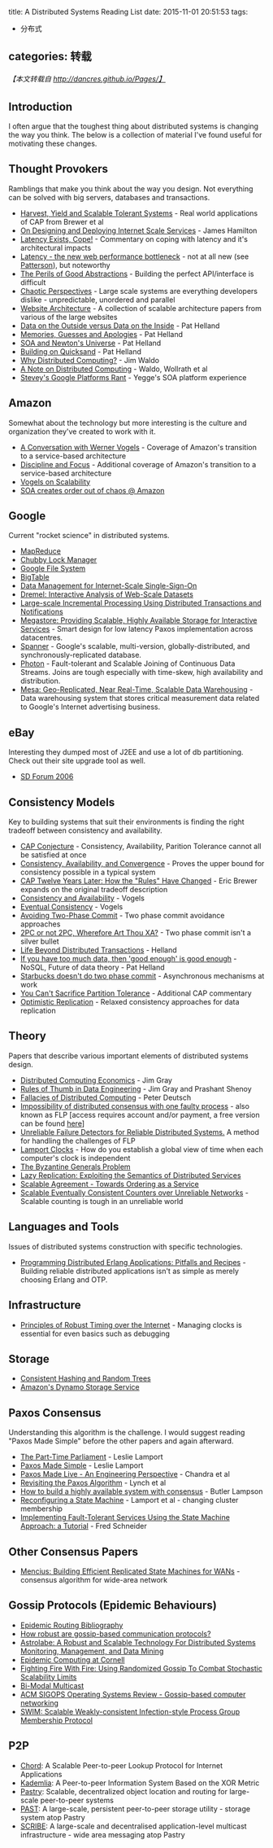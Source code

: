 title: A Distributed Systems Reading List
date: 2015-11-01 20:51:53
tags:
- 分布式

categories: 转载
---
###### 【本文转载自 http://dancres.github.io/Pages/】
Introduction
------------

I often argue that the toughest thing about distributed systems is
changing the way you think. The below is a collection of material I've
found useful for motivating these changes.

Thought Provokers
-----------------

Ramblings that make you think about the way you design. Not everything
can be solved with big servers, databases and transactions<!--more-->.

-   [Harvest, Yield and Scalable Tolerant
    Systems](http://citeseerx.ist.psu.edu/viewdoc/summary?doi=10.1.1.33.411) -
    Real world applications of CAP from Brewer et al
-   [On Designing and Deploying Internet Scale
    Services](http://research.microsoft.com/~jamesrh/TalksAndPapers/JamesRH_Lisa.pdf) -
    James Hamilton
-   [Latency Exists,
    Cope!](http://www.addsimplicity.com/adding_simplicity_an_engi/2007/02/latency_exists_.html) -
    Commentary on coping with latency and it's architectural impacts
-   [Latency - the new web performance
    bottleneck](http://www.igvita.com/2012/07/19/latency-the-new-web-performance-bottleneck/) -
    not at all new (see
    [Patterson](http://dl.acm.org/citation.cfm?id=1022596)), but
    noteworthy
-   [The Perils of Good
    Abstractions](http://www.addsimplicity.com/adding_simplicity_an_engi/2006/12/the_perils_of_g.html) -
    Building the perfect API/interface is difficult
-   [Chaotic
    Perspectives](http://www.addsimplicity.com/adding_simplicity_an_engi/2007/05/chaotic_perspec.html) -
    Large scale systems are everything developers dislike -
    unpredictable, unordered and parallel
-   [Website
    Architecture](http://poorbuthappy.com/ease/archives/2007/04/29/3616/the-top-10-presentation-on-scaling-websites-twitter-flickr-bloglines-vox-and-more) -
    A collection of scalable architecture papers from various of the
    large websites
-   [Data on the Outside versus Data on the
    Inside](http://www.cidrdb.org/cidr2005/papers/P12.pdf) - Pat Helland
-   [Memories, Guesses and
    Apologies](http://blogs.msdn.com/pathelland/archive/2007/05/15/memories-guesses-and-apologies.aspx) -
    Pat Helland
-   [SOA and Newton's
    Universe](http://blogs.msdn.com/pathelland/archive/2007/05/20/soa-and-newton-s-universe.aspx) -
    Pat Helland
-   [Building on Quicksand](http://arxiv.org/abs/0909.1788) - Pat
    Helland
-   [Why Distributed
    Computing?](http://www.artima.com/weblogs/viewpost.jsp?thread=4247) -
    Jim Waldo
-   [A Note on Distributed
    Computing](http://research.sun.com/techrep/1994/abstract-29.html) -
    Waldo, Wollrath et al
-   [Stevey's Google Platforms
    Rant](https://plus.google.com/112678702228711889851/posts/eVeouesvaVX) -
    Yegge's SOA platform experience

Amazon
------

Somewhat about the technology but more interesting is the culture and
organization they've created to work with it.

-   [A Conversation with Werner
    Vogels](http://queue.acm.org/detail.cfm?id=1142065) - Coverage of
    Amazon's transition to a service-based architecture
-   [Discipline and Focus](http://queue.acm.org/detail.cfm?id=1388773) -
    Additional coverage of Amazon's transition to a service-based
    architecture
-   [Vogels on
    Scalability](http://www.itconversations.com/shows/detail1634.html)
-   [SOA creates order out of chaos @
    Amazon](http://searchwebservices.techtarget.com/originalContent/0,289142,sid26_gci1195702,00.html)

Google
------

Current "rocket science" in distributed systems.

-   [MapReduce](http://research.google.com/archive/mapreduce.html)
-   [Chubby Lock
    Manager](http://research.google.com/archive/chubby.html)
-   [Google File System](http://research.google.com/archive/gfs.html)
-   [BigTable](http://research.google.com/archive/bigtable.html)
-   [Data Management for Internet-Scale
    Single-Sign-On](http://www.usenix.org/event/worlds06/tech/prelim_papers/perl/perl.pdf)
-   [Dremel: Interactive Analysis of Web-Scale
    Datasets](http://research.google.com/pubs/pub36632.html)
-   [Large-scale Incremental Processing Using Distributed Transactions
    and Notifications](http://research.google.com/pubs/pub36726.html)
-   [Megastore: Providing Scalable, Highly Available Storage for
    Interactive
    Services](http://www.cidrdb.org/cidr2011/Papers/CIDR11_Paper32.pdf) -
    Smart design for low latency Paxos implementation
    across datacentres.
-   [Spanner](http://research.google.com/archive/spanner.html) -
    Google's scalable, multi-version, globally-distributed, and
    synchronously-replicated database.
-   [Photon](http://research.google.com/pubs/pub41318.html) -
    Fault-tolerant and Scalable Joining of Continuous Data Streams.
    Joins are tough especially with time-skew, high availability
    and distribution.
-   [Mesa: Geo-Replicated, Near Real-Time, Scalable Data
    Warehousing](http://research.google.com/pubs/pub42851.html) - Data
    warehousing system that stores critical measurement data related to
    Google's Internet advertising business.

eBay
----

Interesting they dumped most of J2EE and use a lot of db partitioning.
Check out their site upgrade tool as well.

-   [SD Forum
    2006](http://www.addsimplicity.com.nyud.net:8080/downloads/eBaySDForum2006-11-29.pdf)

Consistency Models
------------------

Key to building systems that suit their environments is finding the
right tradeoff between consistency and availability.

-   [CAP Conjecture](http://citeseer.ist.psu.edu/544596.html) -
    Consistency, Availability, Parition Tolerance cannot all be
    satisfied at once
-   [Consistency, Availability, and
    Convergence](http://www.cs.utexas.edu/users/princem/papers/cac-tr.pdf) -
    Proves the upper bound for consistency possible in a typical system
-   [CAP Twelve Years Later: How the "Rules" Have
    Changed](http://www.infoq.com/articles/cap-twelve-years-later-how-the-rules-have-changed) -
    Eric Brewer expands on the original tradeoff description
-   [Consistency and
    Availability](http://www.infoq.com/news/2008/01/consistency-vs-availability) -
    Vogels
-   [Eventual
    Consistency](http://www.allthingsdistributed.com/2007/12/eventually_consistent.html) -
    Vogels
-   [Avoiding Two-Phase
    Commit](http://www.addsimplicity.com/adding_simplicity_an_engi/2006/12/avoiding_two_ph.html) -
    Two phase commit avoidance approaches
-   [2PC or not 2PC, Wherefore Art Thou
    XA?](http://www.addsimplicity.com/adding_simplicity_an_engi/2006/12/2pc_or_not_2pc_.html) -
    Two phase commit isn't a silver bullet
-   [Life Beyond Distributed
    Transactions](http://blogs.msdn.com/pathelland/archive/2007/05/16/link-to-life-beyond-distributed-transactions-an-apostate-s-opinion.aspx) -
    Helland
-   [If you have too much data, then 'good enough' is good
    enough](http://queue.acm.org/detail.cfm?id=1953140) - NoSQL, Future
    of data theory - Pat Helland
-   [Starbucks doesn't do two phase
    commit](http://www.enterpriseintegrationpatterns.com/docs/IEEE_Software_Design_2PC.pdf) -
    Asynchronous mechanisms at work
-   [You Can't Sacrifice Partition
    Tolerance](http://codahale.com/you-cant-sacrifice-partition-tolerance/) -
    Additional CAP commentary
-   [Optimistic Replication](http://www.ysaito.com/survey.pdf) - Relaxed
    consistency approaches for data replication

Theory
------

Papers that describe various important elements of distributed systems
design.

-   [Distributed Computing
    Economics](http://research.microsoft.com/research/pubs/view.aspx?tr_id=655) -
    Jim Gray
-   [Rules of Thumb in Data
    Engineering](http://research.microsoft.com/pubs/68636/ms_tr_99_100_rules_of_thumb_in_data_engineering.pdf) -
    Jim Gray and Prashant Shenoy
-   [Fallacies of Distributed
    Computing](http://en.wikipedia.org/wiki/Fallacies_of_Distributed_Computing) -
    Peter Deutsch
-   [Impossibility of distributed consensus with one faulty
    process](http://doi.acm.org/10.1145/3149.214121) - also known as FLP
    \[access requires account and/or payment, a free version can be
    found
    [here](http://groups.csail.mit.edu/tds/papers/Lynch/jacm85.pdf)\]
-   [Unreliable Failure Detectors for Reliable
    Distributed Systems.](http://citeseer.ist.psu.edu/356748.html) A
    method for handling the challenges of FLP
-   [Lamport
    Clocks](http://research.microsoft.com/users/lamport/pubs/time-clocks.pdf) -
    How do you establish a global view of time when each computer's
    clock is independent
-   [The Byzantine Generals
    Problem](http://research.microsoft.com/users/lamport/pubs/byz.pdf)
-   [Lazy Replication: Exploiting the Semantics of Distributed
    Services](http://citeseer.nj.nec.com/ladin90lazy.html)
-   [Scalable Agreement - Towards Ordering as a
    Service](http://www.usenix.org/event/hotdep10/tech/full_papers/Kapritsos.pdf)
-   [Scalable Eventually Consistent Counters over Unreliable
    Networks](http://arxiv.org/pdf/1307.3207v1.pdf) - Scalable counting
    is tough in an unreliable world

Languages and Tools
-------------------

Issues of distributed systems construction with specific technologies.

-   [Programming Distributed Erlang Applications: Pitfalls and
    Recipes](http://docmanual.com/Read/_vp.bWFuLmx1cGF3b3JsZC5jb20-_vp..sl_content.sl_develop.sl_p37-svensson.pdf) -
    Building reliable distributed applications isn't as simple as merely
    choosing Erlang and OTP.

Infrastructure
--------------

-   [Principles of Robust Timing over the
    Internet](http://queue.acm.org/detail.cfm?id=1773943) - Managing
    clocks is essential for even basics such as debugging

Storage
-------

-   [Consistent Hashing and Random
    Trees](http://www.akamai.com/dl/technical_publications/ConsistenHashingandRandomTreesDistributedCachingprotocolsforrelievingHotSpotsontheworldwideweb.pdf)
-   [Amazon's Dynamo Storage
    Service](http://www.allthingsdistributed.com/2007/10/amazons_dynamo.html)

Paxos Consensus
---------------

Understanding this algorithm is the challenge. I would suggest reading
"Paxos Made Simple" before the other papers and again afterward.

-   [The Part-Time
    Parliament](http://research.microsoft.com/users/lamport/pubs/lamport-paxos.pdf) -
    Leslie Lamport
-   [Paxos Made
    Simple](http://research.microsoft.com/users/lamport/pubs/paxos-simple.pdf) -
    Leslie Lamport
-   [Paxos Made Live - An Engineering
    Perspective](http://static.googleusercontent.com/media/research.google.com/en/us/archive/paxos_made_live.pdf) -
    Chandra et al
-   [Revisiting the Paxos
    Algorithm](http://groups.csail.mit.edu/tds/paxos.html) - Lynch et al
-   [How to build a highly available system with
    consensus](http://research.microsoft.com/lampson/58-Consensus/Acrobat.pdf) -
    Butler Lampson
-   [Reconfiguring a State
    Machine](http://research.microsoft.com/en-us/um/people/lamport/pubs/reconfiguration-tutorial.pdf) -
    Lamport et al - changing cluster membership
-   [Implementing Fault-Tolerant Services Using the State Machine
    Approach: a
    Tutorial](http://citeseer.ist.psu.edu/viewdoc/summary?doi=10.1.1.20.4762) -
    Fred Schneider

Other Consensus Papers
----------------------

-   [Mencius: Building Efficient Replicated State Machines for
    WANs](http://www.usenix.org/event/osdi08/tech/full_papers/mao/mao_html/) -
    consensus algorithm for wide-area network

Gossip Protocols (Epidemic Behaviours)
--------------------------------------

-   [Epidemic Routing
    Bibliography](http://roland.grc.nasa.gov/~weddy/biblio/epidemic/)
-   [How robust are gossip-based communication
    protocols?](http://infoscience.epfl.ch/record/109302?ln=en)
-   [Astrolabe: A Robust and Scalable Technology For Distributed Systems
    Monitoring, Management, and Data
    Mining](http://www.cs.cornell.edu/home/rvr/papers/astrolabe.pdf)
-   [Epidemic Computing at
    Cornell](http://www.allthingsdistributed.com/historical/archives/000456.html)
-   [Fighting Fire With Fire: Using Randomized Gossip To Combat
    Stochastic Scalability
    Limits](http://citeseerx.ist.psu.edu/viewdoc/summary?doi=10.1.1.5.4000)
-   [Bi-Modal
    Multicast](http://citeseerx.ist.psu.edu/viewdoc/summary?doi=10.1.1.17.7959)
-   [ACM SIGOPS Operating Systems Review - Gossip-based computer
    networking](http://dl.acm.org/citation.cfm?id=1317379)
-   [SWIM: Scalable Weakly-consistent Infection-style Process Group
    Membership
    Protocol](http://citeseerx.ist.psu.edu/viewdoc/summary?doi=10.1.1.18.9737)

P2P
---

-   [Chord](http://pdos.csail.mit.edu/chord/papers/paper-ton.pdf): A
    Scalable Peer-to-peer Lookup Protocol for Internet Applications
-   [Kademlia](http://www.cs.rice.edu/Conferences/IPTPS02/109.pdf): A
    Peer-to-peer Information System Based on the XOR Metric
-   [Pastry](http://research.microsoft.com/en-us/um/people/antr/PAST/pastry.pdf):
    Scalable, decentralized object location and routing for large-scale
    peer-to-peer systems
-   [PAST](http://research.microsoft.com/en-us/um/people/antr/PAST/hotos.pdf):
    A large-scale, persistent peer-to-peer storage utility - storage
    system atop Pastry
-   [SCRIBE](http://research.microsoft.com/en-us/um/people/antr/PAST/jsac.pdf):
    A large-scale and decentralised application-level multicast
    infrastructure - wide area messaging atop Pastry